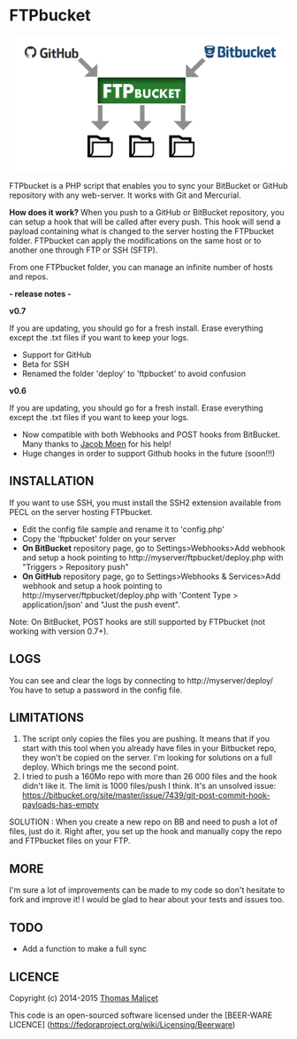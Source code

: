 FTPbucket
=========

![alt text](logo.png "Logo")

FTPbucket is a PHP script that enables you to sync your BitBucket or GitHub repository with any web-server.
It works with Git and Mercurial.

**How does it work?**
When you push to a GitHub or BitBucket repository, you can setup a hook that will be called after every push. This hook will send a payload containing what is changed to the server hosting the FTPbucket folder.
FTPbucket can apply the modifications on the same host or to another one through FTP or SSH (SFTP).

From one FTPbucket folder, you can manage an infinite number of hosts and repos.

**- release notes -**

**v0.7**

If you are updating, you should go for a fresh install. Erase everything except the .txt files if you want to keep your logs.
- Support for GitHub
- Beta for SSH
- Renamed the folder 'deploy' to 'ftpbucket' to avoid confusion

**v0.6**

If you are updating, you should go for a fresh install. Erase everything except the .txt files if you want to keep your logs.
- Now compatible with both Webhooks and POST hooks from BitBucket. Many thanks to [Jacob Moen](https://github.com/jacmoe) for his help!
- Huge changes in order to support Github hooks in the future (soon!!!)

INSTALLATION
------------

If you want to use SSH, you must install the SSH2 extension available from PECL on the server hosting FTPbucket.

- Edit the config file sample and rename it to 'config.php'
- Copy the 'ftpbucket' folder on your server
- **On BitBucket** repository page, go to Settings>Webhooks>Add webhook and setup a hook pointing to http://myserver/ftpbucket/deploy.php with "Triggers > Repository push"
- **On GitHub** repository page, go to Settings>Webhooks & Services>Add webhook and setup a hook pointing to http://myserver/ftpbucket/deploy.php with 'Content Type > application/json' and "Just the push event".

Note: On BitBucket, POST hooks are still supported by FTPbucket (not working with version 0.7+).

LOGS
-----
You can see and clear the logs by connecting to http://myserver/deploy/ 
You have to setup a password in the config file.

LIMITATIONS
-----------

1. The script only copies the files you are pushing. It means that if you start with this tool when you already have files in your Bitbucket repo, they won't be copied on the server. I'm looking for solutions on a full deploy. Which brings me the second point.
2. I tried to push a 160Mo repo with more than 26 000 files and the hook didn't like it. The limit is 1000 files/push I think. It's an unsolved issue: https://bitbucket.org/site/master/issue/7439/git-post-commit-hook-payloads-has-empty

SOLUTION : When you create a new repo on BB and need to push a lot of files, just do it. Right after, you set up the hook and manually copy the repo and FTPbucket files on your FTP.

MORE
----

I'm sure a lot of improvements can be made to my code so don't hesitate to fork and improve it! I would be glad to hear about your tests and issues too.

TODO
----

- Add a function to make a full sync

LICENCE
-------
Copyright (c) 2014-2015 [Thomas Malicet](http://www.thomasmalicet.com/)

This code is an open-sourced software licensed under the [BEER-WARE LICENCE] (https://fedoraproject.org/wiki/Licensing/Beerware)